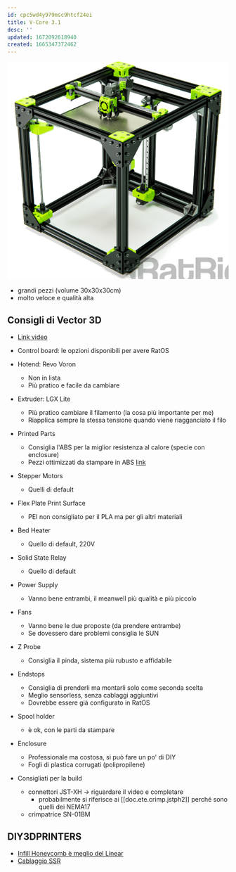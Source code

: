 ```yaml
---
id: cpc5wd4y979msc9htcf24ei
title: V-Core 3.1
desc: ''
updated: 1672092618940
created: 1665347372462
---
```

![vocore31](./assets/images/2022-11-29-23-23-12.png)

- grandi pezzi (volume 30x30x30cm)
- molto veloce e qualità alta

## Consigli di Vector 3D

- [Link video](https://www.youtube.com/watch?v=H2Yi9rEEUT4)
- Control board: le opzioni disponibili per avere RatOS
- Hotend: Revo Voron
  - Non in lista
  - Più pratico e facile da cambiare
- Extruder: LGX Lite
  - Più pratico cambiare il filamento (la cosa più importante per me)
  - Riapplica sempre la stessa tensione quando viene riagganciato il filo
- Printed Parts
  - Consiglia l'ABS per la miglior resistenza al calore (specie con enclosure)
  - Pezzi ottimizzati da stampare in ABS [link](https://github.com/AdamV3D?tab=repositories&q=V-Core&type&language&sort)  
- Stepper Motors
  - Quelli di default
- Flex Plate Print Surface
  - PEI non consigliato per il PLA ma per gli altri materiali
- Bed Heater
  - Quello di default, 220V
- Solid State Relay
  - Quello di default
- Power Supply
  - Vanno bene entrambi, il meanwell più qualità e più piccolo
- Fans
  - Vanno bene le due proposte (da prendere entrambe)
  - Se dovessero dare problemi consiglia le SUN
- Z Probe
  - Consiglia il pinda, sistema più rubusto e affidabile
- Endstops
  - Consiglia di prenderli ma montarli solo come seconda scelta
  - Meglio sensorless, senza cablaggi aggiuntivi
  - Dovrebbe essere già configurato in RatOS
- Spool holder
  - è ok, con le parti da stampare
- Enclosure
  - Professionale ma costosa, si può fare un po' di DIY
  - Fogli di plastica corrugati (polipropilene)

- Consigliati per la build
  - connettori JST-XH -> riguardare il video e completare
    - probabilmente si riferisce ai [[doc.ete.crimp.jstph2]] perché sono quelli dei NEMA17
  - crimpatrice SN-01BM

## DIY3DPRINTERS

- [Infill Honeycomb è meglio del Linear](https://www.youtube.com/watch?v=JUs79soqfVs)
- [Cablaggio SSR](https://www.youtube.com/watch?v=HYPdf97a3q4)
